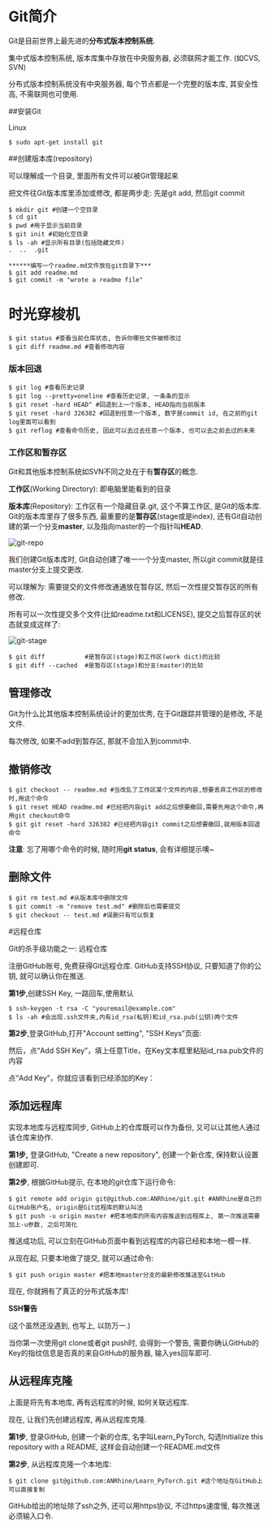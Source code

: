 # Git简介

Git是目前世界上最先进的**分布式版本控制系统**.

集中式版本控制系统, 版本库集中存放在中央服务器, 必须联网才能工作. (如CVS, SVN)

分布式版本控制系统没有中央服务器, 每个节点都是一个完整的版本库, 其安全性高, 不需联网也可使用.

##安装Git

Linux

```
$ sudo apt-get install git
```

##创建版本库(repository)

可以理解成一个目录, 里面所有文件可以被Git管理起来

把文件往Git版本库里添加或修改, 都是两步走: 先是git add, 然后git commit

```
$ mkdir git #创建一个空目录
$ cd git
$ pwd #用于显示当前目录
$ git init #初始化空目录
$ ls -ah #显示所有目录(包括隐藏文件)
.  ..  .git

******编写一个readme.md文件放在git目录下***
$ git add readme.md
$ git commit -m "wrote a readme file"
```



# 时光穿梭机

```
$ git status #查看当前仓库状态, 告诉你哪些文件被修改过
$ git diff readme.md #查看修改内容
```

### 版本回退

```
$ git log #查看历史记录
$ git log --pretty=oneline #查看历史记录, 一条条的显示
$ git reset -hard HEAD^ #回退到上一个版本, HEAD指向当前版本
$ git reset -hard 326382 #回退到任意一个版本, 数字是commit id, 在之前的git log里面可以看到
$ git reflog #查看命令历史, 因此可以去过去任意一个版本, 也可以去之前去过的未来
```

### 工作区和暂存区

Git和其他版本控制系统如SVN不同之处在于有**暂存区**的概念.

**工作区**(Working Directory): 即电脑里能看到的目录

**版本库**(Repository): 工作区有一个隐藏目录.git, 这个不算工作区, 是Git的版本库. Git的版本库里存了很多东西, 最重要的是**暂存区**(stage或是index), 还有Git自动创建的第一个分支**master**, 以及指向master的一个指针叫**HEAD**.

![git-repo](https://cdn.liaoxuefeng.com/cdn/files/attachments/001384907702917346729e9afbf4127b6dfbae9207af016000/0)

我们创建Git版本库时, Git自动创建了唯一一个分支master, 所以git commit就是往master分支上提交更改.

可以理解为: 需要提交的文件修改通通放在暂存区, 然后一次性提交暂存区的所有修改.

所有可以一次性提交多个文件(比如readme.txt和LICENSE), 提交之后暂存区的状态就变成这样了:

![git-stage](https://cdn.liaoxuefeng.com/cdn/files/attachments/001384907720458e56751df1c474485b697575073c40ae9000/0)

```
$ git diff           #是暂存区(stage)和工作区(work dict)的比较
$ git diff --cached  #是暂存区(stage)和分支(master)的比较
```

## 管理修改

Git为什么比其他版本控制系统设计的更加优秀, 在于Git跟踪并管理的是修改, 不是文件.

每次修改, 如果不add到暂存区, 那就不会加入到commit中.

## 撤销修改

```
$ git checkout -- readme.md #当改乱了工作区某个文件的内容,想要丢弃工作区的修改时,用这个命令
$ git reset HEAD readme.md #已经把内容git add之后想要撤回,需要先用这个命令,再用git checkout命令
$ git git reset -hard 326382 #已经把内容git commit之后想要撤回,就用版本回退命令
```

**注意**: 忘了用哪个命令的时候, 随时用**git status**, 会有详细提示噢~

## 删除文件

```
$ git rm test.md #从版本库中删除文件
$ git commit -m "remove test.md" #删除后也需要提交
$ git checkout -- test.md #误删只有可以恢复
```

#远程仓库

Git的杀手级功能之一: 远程仓库

注册GitHub账号, 免费获得Git远程仓库. GitHub支持SSH协议, 只要知道了你的公钥, 就可以确认你在推送.

**第1步**,创建SSH Key, 一路回车,使用默认

```
$ ssh-keygen -t rsa -C "youremail@example.com" 
$ ls -ah #会出现.ssh文件夹,内有id_rsa(私钥)和id_rsa.pub(公钥)两个文件
```

**第2步**,登录GitHub,打开"Account setting", "SSH Keys"页面:

然后，点“Add SSH Key”，填上任意Title，在Key文本框里粘贴id_rsa.pub文件的内容

点“Add Key”，你就应该看到已经添加的Key：

## 添加远程库

实现本地库与远程库同步, GitHub上的仓库既可以作为备份, 又可以让其他人通过该仓库来协作.

**第1步,** 登录GitHub, "Create a new repository", 创建一个新仓库, 保持默认设置创建即可.

**第2步**, 根据GitHub提示, 在本地的git仓库下运行命令:

```
$ git remote add origin git@github.com:ANRhine/git.git #ANRhine是自己的GitHub账户名, origin是Git远程库的默认叫法
$ git push -u origin master #把本地库的所有内容推送到远程库上, 第一次推送需要加上-u参数, 之后可简化
```

推送成功后, 可以立刻在GitHub页面中看到远程库的内容已经和本地一模一样.

从现在起, 只要本地做了提交, 就可以通过命令:

```
$ git push origin master #把本地master分支的最新修改推送至GitHub
```

现在, 你就拥有了真正的分布式版本库!

**SSH警告**

(这个虽然还没遇到, 也写上, 以防万一.)

当你第一次使用git clone或者git push时, 会得到一个警告, 需要你确认GitHub的Key的指纹信息是否真的来自GitHub的服务器, 输入yes回车即可.

## 从远程库克隆

上面是将先有本地库, 再有远程库的时候, 如何关联远程库.

现在, 让我们先创建远程库, 再从远程库克隆.

**第1步**, 登录GitHub, 创建一个新的仓库, 名字叫Learn_PyTorch, 勾选Initialize this repository with a README, 这样会自动创建一个README.md文件

**第2步**, 从远程库克隆一个本地库:

```
$ git clone git@github.com:ANRhine/Learn_PyTorch.git #这个地址在GitHub上可以直接复制
```

GitHub给出的地址除了ssh之外, 还可以用https协议, 不过https速度慢, 每次推送必须输入口令.